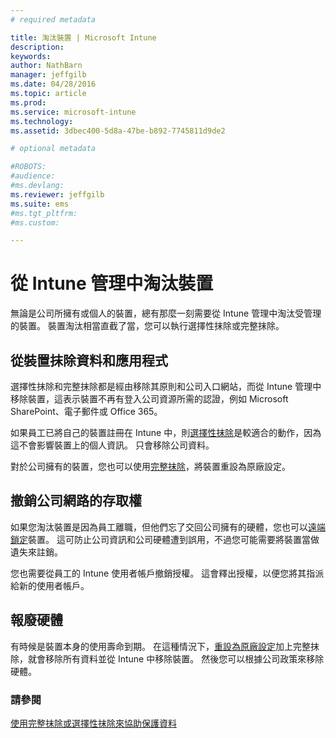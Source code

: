 ```yaml
---
# required metadata

title: 淘汰裝置 | Microsoft Intune
description:
keywords:
author: NathBarn
manager: jeffgilb
ms.date: 04/28/2016
ms.topic: article
ms.prod:
ms.service: microsoft-intune
ms.technology:
ms.assetid: 3dbec400-5d8a-47be-b892-7745811d9de2

# optional metadata

#ROBOTS:
#audience:
#ms.devlang:
ms.reviewer: jeffgilb
ms.suite: ems
#ms.tgt_pltfrm:
#ms.custom:

---
```


# 從 Intune 管理中淘汰裝置

無論是公司所擁有或個人的裝置，總有那麼一刻需要從 Intune 管理中淘汰受管理的裝置。 裝置淘汰相當直截了當，您可以執行選擇性抹除或完整抹除。
## 從裝置抹除資料和應用程式
選擇性抹除和完整抹除都是經由移除其原則和公司入口網站，而從 Intune 管理中移除裝置，這表示裝置不再有登入公司資源所需的認證，例如 Microsoft SharePoint、電子郵件或 Office 365。

如果員工已將自己的裝置註冊在 Intune 中，則[選擇性抹除](use-remote-wipe-to-help-protect-data-using-microsoft-intune.md#selective-wipe)是較適合的動作，因為這不會影響裝置上的個人資訊。 只會移除公司資料。

對於公司擁有的裝置，您也可以使用[完整抹除](use-remote-wipe-to-help-protect-data-using-microsoft-intune.md#full-wipe)，將裝置重設為原廠設定。

## 撤銷公司網路的存取權
如果您淘汰裝置是因為員工離職，但他們忘了交回公司擁有的硬體，您也可以[遠端鎖定](use-remote-lock-and-passcode-reset-in-microsoft-intune.md)裝置。 這可防止公司資訊和公司硬體遭到誤用，不過您可能需要將裝置當做遺失來註銷。

您也需要從員工的 Intune 使用者帳戶撤銷授權。 這會釋出授權，以便您將其指派給新的使用者帳戶。

## 報廢硬體
有時候是裝置本身的使用壽命到期。 在這種情況下，[重設為原廠設定](use-remote-wipe-to-help-protect-data-using-microsoft-intune.md)加上完整抹除，就會移除所有資料並從 Intune 中移除裝置。 然後您可以根據公司政策來移除硬體。

### 請參閱
[使用完整抹除或選擇性抹除來協助保護資料](use-remote-wipe-to-help-protect-data-using-microsoft-intune.md)


<!--HONumber=May16_HO2-->


